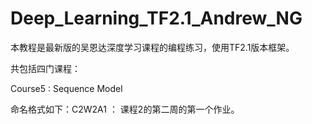 # Deep_Learning_TF2.1_Andrew_NG

本教程是最新版的吴恩达深度学习课程的编程练习，使用TF2.1版本框架。

共包括四门课程：

Course5 : Sequence Model

命名格式如下：C2W2A1  ： 课程2的第二周的第一个作业。

